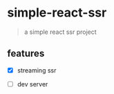 # simple-react-ssr
> a simple react ssr project

## features

- [x] streaming ssr

- [ ] dev server
